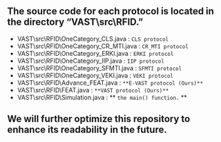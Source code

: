 ## **The source code for each protocol is located in the directory “VAST\src\RFID.”**
- VAST\src\RFID\OneCategory_CLS.java        : `CLS protocol`
- VAST\src\RFID\OneCategory_CR_MTI.java     : `CR_MTI protocol`
- VAST\src\RFID\OneCategory_ERKI.java       : `ERKI protocol`
- VAST\src\RFID\OneCategory_IIP.java        : `IIP protocol`
- VAST\src\RFID\OneCategory_SFMTI.java      : `SFMTI protocol`
- VAST\src\RFID\OneCategory_VEKI.java       : `VEKI protocol`
- VAST\src\RFID\Advance_FEAT.java           : `**E-VAST protocol (Ours)**`
- VAST\src\RFID\FEAT.java                   : `**VAST protocol (Ours)**`
- VAST\src\RFID\Simulation.java             : ** ` the main() function. ` ** 

  
## **We will further optimize this repository to enhance its readability in the future.**
